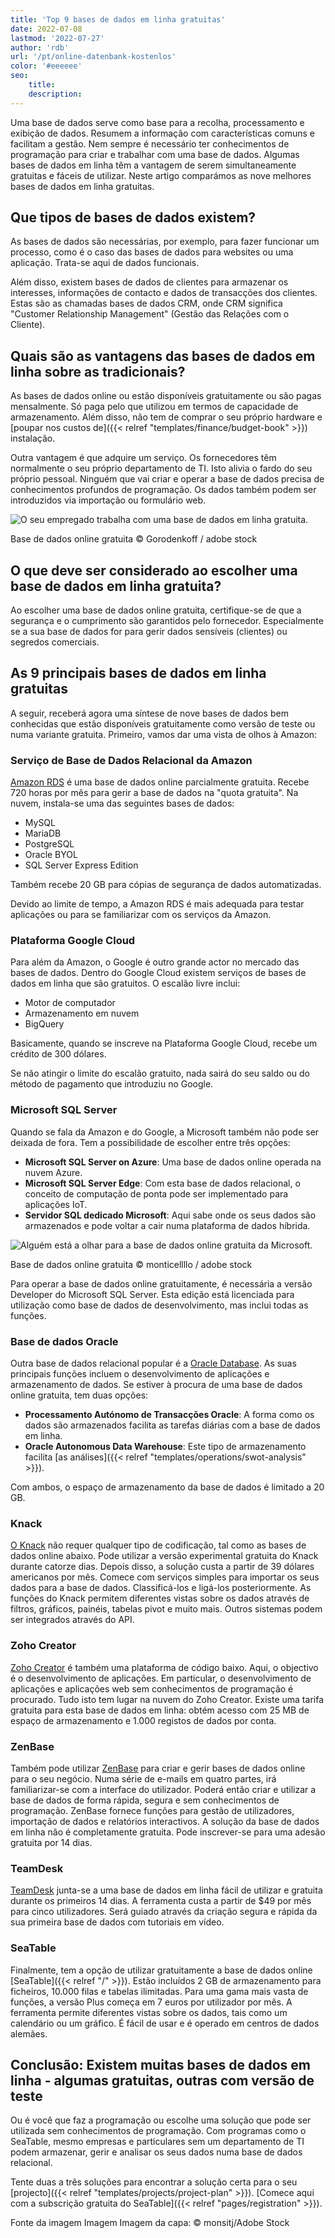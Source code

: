 ```yaml
---
title: 'Top 9 bases de dados em linha gratuitas'
date: 2022-07-08
lastmod: '2022-07-27'
author: 'rdb'
url: '/pt/online-datenbank-kostenlos'
color: '#eeeeee'
seo:
    title:
    description:
---
```


Uma base de dados serve como base para a recolha, processamento e exibição de dados. Resumem a informação com características comuns e facilitam a gestão. Nem sempre é necessário ter conhecimentos de programação para criar e trabalhar com uma base de dados. Algumas bases de dados em linha têm a vantagem de serem simultaneamente gratuitas e fáceis de utilizar. Neste artigo comparámos as nove melhores bases de dados em linha gratuitas.

## Que tipos de bases de dados existem?

As bases de dados são necessárias, por exemplo, para fazer funcionar um processo, como é o caso das bases de dados para websites ou uma aplicação. Trata-se aqui de dados funcionais.

Além disso, existem bases de dados de clientes para armazenar os interesses, informações de contacto e dados de transacções dos clientes. Estas são as chamadas bases de dados CRM, onde CRM significa "Customer Relationship Management" (Gestão das Relações com o Cliente).

## Quais são as vantagens das bases de dados em linha sobre as tradicionais?

As bases de dados online ou estão disponíveis gratuitamente ou são pagas mensalmente. Só paga pelo que utilizou em termos de capacidade de armazenamento. Além disso, não tem de comprar o seu próprio hardware e [poupar nos custos de]({{< relref "templates/finance/budget-book" >}}) instalação.

Outra vantagem é que adquire um serviço. Os fornecedores têm normalmente o seu próprio departamento de TI. Isto alivia o fardo do seu próprio pessoal. Ninguém que vai criar e operar a base de dados precisa de conhecimentos profundos de programação. Os dados também podem ser introduzidos via importação ou formulário web.

![O seu empregado trabalha com uma base de dados em linha gratuita.](Online-Datenbank-kostenlos_AdobeStock_163119186_bearbeitet-711x474.jpg)

Base de dados online gratuita © Gorodenkoff / adobe stock

## O que deve ser considerado ao escolher uma base de dados em linha gratuita?

Ao escolher uma base de dados online gratuita, certifique-se de que a segurança e o cumprimento são garantidos pelo fornecedor. Especialmente se a sua base de dados for para gerir dados sensíveis (clientes) ou segredos comerciais.

## As 9 principais bases de dados em linha gratuitas

A seguir, receberá agora uma síntese de nove bases de dados bem conhecidas que estão disponíveis gratuitamente como versão de teste ou numa variante gratuita. Primeiro, vamos dar uma vista de olhos à Amazon:

### Serviço de Base de Dados Relacional da Amazon

[Amazon RDS](https://aws.amazon.com/de/rds/) é uma base de dados online parcialmente gratuita. Recebe 720 horas por mês para gerir a base de dados na "quota gratuita". Na nuvem, instala-se uma das seguintes bases de dados:

- MySQL
- MariaDB
- PostgreSQL
- Oracle BYOL
- SQL Server Express Edition

Também recebe 20 GB para cópias de segurança de dados automatizadas.

Devido ao limite de tempo, a Amazon RDS é mais adequada para testar aplicações ou para se familiarizar com os serviços da Amazon.

### Plataforma Google Cloud

Para além da Amazon, o Google é outro grande actor no mercado das bases de dados. Dentro do Google Cloud existem serviços de bases de dados em linha que são gratuitos. O escalão livre inclui:

- Motor de computador
- Armazenamento em nuvem
- BigQuery

Basicamente, quando se inscreve na Plataforma Google Cloud, recebe um crédito de 300 dólares.

Se não atingir o limite do escalão gratuito, nada sairá do seu saldo ou do método de pagamento que introduziu no Google.

### Microsoft SQL Server

Quando se fala da Amazon e do Google, a Microsoft também não pode ser deixada de fora. Tem a possibilidade de escolher entre três opções:

- **Microsoft SQL Server on Azure**: Uma base de dados online operada na nuvem Azure.
- **Microsoft SQL Server Edge**: Com esta base de dados relacional, o conceito de computação de ponta pode ser implementado para aplicações IoT.
- **Servidor SQL dedicado Microsoft**: Aqui sabe onde os seus dados são armazenados e pode voltar a cair numa plataforma de dados híbrida.

![Alguém está a olhar para a base de dados online gratuita da Microsoft.](Online-Datenbank-kostenlos_AdobeStock_418493344_bearbeitet-711x474.jpg)

Base de dados online gratuita © monticellllo / adobe stock

Para operar a base de dados online gratuitamente, é necessária a versão Developer do Microsoft SQL Server. Esta edição está licenciada para utilização como base de dados de desenvolvimento, mas inclui todas as funções.

### Base de dados Oracle

Outra base de dados relacional popular é a [Oracle Database](https://www.oracle.com/de/database/). As suas principais funções incluem o desenvolvimento de aplicações e armazenamento de dados. Se estiver à procura de uma base de dados online gratuita, tem duas opções:

- **Processamento Autónomo de Transacções Oracle**: A forma como os dados são armazenados facilita as tarefas diárias com a base de dados em linha.
- **Oracle Autonomous Data Warehouse**: Este tipo de armazenamento facilita [as análises]({{< relref "templates/operations/swot-analysis" >}}).

Com ambos, o espaço de armazenamento da base de dados é limitado a 20 GB.

### Knack

[O Knack](https://www.knack.com/) não requer qualquer tipo de codificação, tal como as bases de dados online abaixo. Pode utilizar a versão experimental gratuita do Knack durante catorze dias. Depois disso, a solução custa a partir de 39 dólares americanos por mês. Comece com serviços simples para importar os seus dados para a base de dados. Classificá-los e ligá-los posteriormente. As funções do Knack permitem diferentes vistas sobre os dados através de filtros, gráficos, painéis, tabelas pivot e muito mais. Outros sistemas podem ser integrados através do API.

### Zoho Creator

[Zoho Creator](https://www.zoho.com/de/creator/) é também uma plataforma de código baixo. Aqui, o objectivo é o desenvolvimento de aplicações. Em particular, o desenvolvimento de aplicações e aplicações web sem conhecimentos de programação é procurado. Tudo isto tem lugar na nuvem do Zoho Creator. Existe uma tarifa gratuita para esta base de dados em linha: obtém acesso com 25 MB de espaço de armazenamento e 1.000 registos de dados por conta.

### ZenBase

Também pode utilizar [ZenBase](https://getzenbase.com/) para criar e gerir bases de dados online para o seu negócio. Numa série de e-mails em quatro partes, irá familiarizar-se com a interface do utilizador. Poderá então criar e utilizar a base de dados de forma rápida, segura e sem conhecimentos de programação. ZenBase fornece funções para gestão de utilizadores, importação de dados e relatórios interactivos. A solução da base de dados em linha não é completamente gratuita. Pode inscrever-se para uma adesão gratuita por 14 dias.

### TeamDesk

[TeamDesk](https://www.teamdesk.net/) junta-se a uma base de dados em linha fácil de utilizar e gratuita durante os primeiros 14 dias. A ferramenta custa a partir de $49 por mês para cinco utilizadores. Será guiado através da criação segura e rápida da sua primeira base de dados com tutoriais em vídeo.

### SeaTable

Finalmente, tem a opção de utilizar gratuitamente a base de dados online [SeaTable]({{< relref "/" >}}). Estão incluídos 2 GB de armazenamento para ficheiros, 10.000 filas e tabelas ilimitadas. Para uma gama mais vasta de funções, a versão Plus começa em 7 euros por utilizador por mês. A ferramenta permite diferentes vistas sobre os dados, tais como um calendário ou um gráfico. É fácil de usar e é operado em centros de dados alemães.

## Conclusão: Existem muitas bases de dados em linha - algumas gratuitas, outras com versão de teste

Ou é você que faz a programação ou escolhe uma solução que pode ser utilizada sem conhecimentos de programação. Com programas como o SeaTable, mesmo empresas e particulares sem um departamento de TI podem armazenar, gerir e analisar os seus dados numa base de dados relacional.

Tente duas a três soluções para encontrar a solução certa para o seu [projecto]({{< relref "templates/projects/project-plan" >}}). [Comece aqui com a subscrição gratuita do SeaTable]({{< relref "pages/registration" >}}).

Fonte da imagem Imagem Imagem da capa: © monsitj/Adobe Stock

